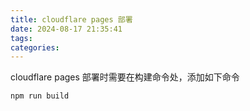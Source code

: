 ```yaml
---
title: cloudflare pages 部署
date: 2024-08-17 21:35:41
tags:
categories:
---
```


cloudflare pages 部署时需要在构建命令处，添加如下命令

```
npm run build
```
